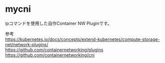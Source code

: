 # mycni

ipコマンドを使用した自作Container NW Pluginです。

参考  
https://kubernetes.io/docs/concepts/extend-kubernetes/compute-storage-net/network-plugins/  
https://github.com/containernetworking/plugins  
https://github.com/containernetworking/cni  
